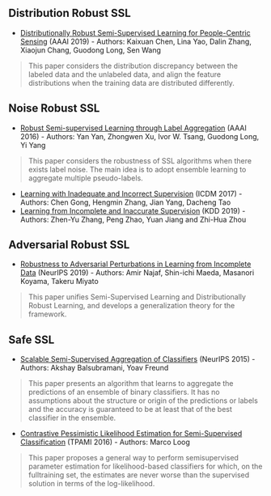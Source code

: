 ## Distribution Robust SSL

- [Distributionally Robust Semi-Supervised Learning for People-Centric Sensing](https://arxiv.org/pdf/1811.05299.pdf) (AAAI 2019) - Authors: Kaixuan Chen, Lina Yao, Dalin Zhang, Xiaojun Chang, Guodong Long, Sen Wang
> This paper considers the distribution discrepancy between the labeled data and the unlabeled data, and align the feature distributions when the training data are distributed differently.

## Noise Robust SSL

- [Robust Semi-supervised Learning through Label Aggregation](http://iemppu.github.io/yan.pdf) (AAAI 2016) - Authors: Yan Yan, Zhongwen Xu, Ivor W. Tsang, Guodong Long, Yi Yang
> This paper considers the robustness of SSL algorithms when there exists label noise. The main idea is to adopt ensemble learning to aggregate multiple pseudo-labels.
- [Learning with Inadequate and Incorrect Supervision](https://arxiv.org/pdf/1902.07429.pdf) (ICDM 2017) - Authors: Chen Gong, Hengmin Zhang, Jian Yang, Dacheng Tao
- [Learning from Incomplete and Inaccurate Supervision](http://129.211.169.156/publication/kdd19pnu.pdf) (KDD 2019) - Authors: Zhen-Yu Zhang, Peng Zhao, Yuan Jiang and Zhi-Hua Zhou

## Adversarial Robust SSL

- [Robustness to Adversarial Perturbations in Learning from Incomplete Data](https://proceedings.neurips.cc/paper/2019/file/60ad83801910ec976590f69f638e0d6d-Paper.pdf) (NeurIPS 2019) - Authors: Amir Najaf, Shin-ichi Maeda, Masanori Koyama, Takeru Miyato
> This paper unifies Semi-Supervised Learning and Distributionally Robust Learning, and develops a generalization theory for the framework.

## Safe SSL

- [Scalable Semi-Supervised Aggregation of Classifiers](https://arxiv.org/pdf/1506.05790.pdf) (NeurIPS 2015) - Authors: Akshay Balsubramani, Yoav Freund
> This paper presents an algorithm that learns to aggregate the predictions of an ensemble of binary classifiers. It has no assumptions about the structure or origin of the predictions or labels and the accuracy is guaranteed to be at least that of the best classifier in the ensemble.
- [Contrastive Pessimistic Likelihood Estimation for Semi-Supervised Classification](https://arxiv.org/pdf/1503.00269.pdf) (TPAMI 2016) - Authors: Marco Loog
> This paper proposes a general way to perform semisupervised parameter estimation for likelihood-based classifiers for which, on the fulltraining set, the estimates are never worse than the supervised solution in terms of the log-likelihood.

